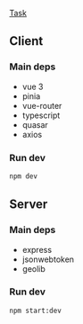 [Task](./task.md)

## Client

### Main deps

- vue 3
- pinia
- vue-router
- typescript
- quasar
- axios

### Run dev

```sh
npm dev
```

## Server

### Main deps

- express
- jsonwebtoken
- geolib

### Run dev

```sh
npm start:dev
```
